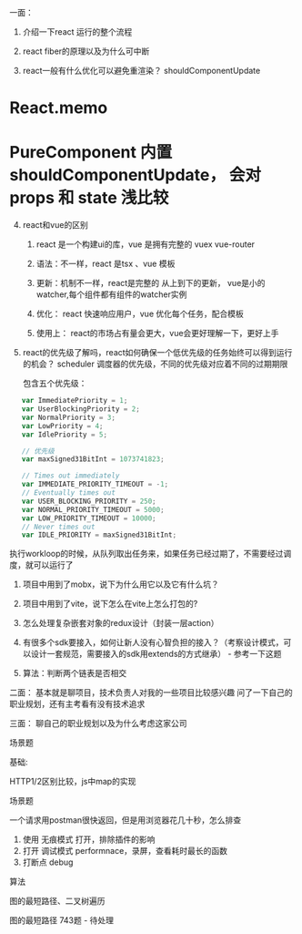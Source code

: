 一面：

1. 介绍一下react 运行的整个流程

2. react fiber的原理以及为什么可中断


3. react一般有什么优化可以避免重渲染？
shouldComponentUpdate
  # React.memo

  # PureComponent 内置shouldComponentUpdate， 会对props 和 state 浅比较


4. react和vue的区别

   1. react 是一个构建ui的库，vue 是拥有完整的 vuex vue-router


   2. 语法：不一样，react 是tsx 、vue 模板


   3. 更新：机制不一样，react是完整的 从上到下的更新， vue是小的 watcher,每个组件都有组件的watcher实例

   4. 优化： react 快速响应用户，vue 优化每个任务，配合模板

   5. 使用上： react的市场占有量会更大，vue会更好理解一下，更好上手



5. react的优先级了解吗，react如何确保一个低优先级的任务始终可以得到运行的机会？
   scheduler 调度器的优先级，不同的优先级对应着不同的过期期限

   包含五个优先级：
```js
   var ImmediatePriority = 1;
   var UserBlockingPriority = 2;
   var NormalPriority = 3;
   var LowPriority = 4;
   var IdlePriority = 5;

   // 优先级
   var maxSigned31BitInt = 1073741823;

   // Times out immediately
   var IMMEDIATE_PRIORITY_TIMEOUT = -1;
   // Eventually times out
   var USER_BLOCKING_PRIORITY = 250;
   var NORMAL_PRIORITY_TIMEOUT = 5000;
   var LOW_PRIORITY_TIMEOUT = 10000;
   // Never times out
   var IDLE_PRIORITY = maxSigned31BitInt;
```

执行workloop的时候，从队列取出任务来，如果任务已经过期了，不需要经过调度，就可以运行了


1. 项目中用到了mobx，说下为什么用它以及它有什么坑？





2. 项目中用到了vite，说下怎么在vite上怎么打包的?




3. 怎么处理复杂嵌套对象的redux设计（封装一层action）

4.  有很多个sdk要接入，如何让新人没有心智负担的接入？（考察设计模式，可以设计一套规范，需要接入的sdk用extends的方式继承） - 参考一下这题

5.  算法：判断两个链表是否相交




二面：
基本就是聊项目，技术负责人对我的一些项目比较感兴趣
问了一下自己的职业规划，还有主考看有没有技术追求




三面：
聊自己的职业规划以及为什么考虑这家公司




场景题

基础:

HTTP1/2区别比较，js中map的实现



场景题

一个请求用postman很快返回，但是用浏览器花几十秒，怎么排查

1. 使用 无痕模式 打开，排除插件的影响
2. 打开 调试模式 performnace，录屏，查看耗时最长的函数
3. 打断点 debug


算法

图的最短路径、二叉树遍历

图的最短路径 743题 - 待处理


